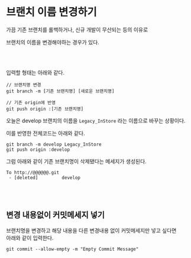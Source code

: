 # 브랜치 이름 변경하기

가끔 기존 브랜치를 롤백하거나, 신규 개발이 무산되는 등의 이유로   

브랜치의 이름을 변경해야하는 경우가 있다.  

<br><br>

입력할 형태는 아래와 같다.  
```
// 브랜치명 변경
git branch -m [기존 브랜치명] [새로운 브랜치명]

// 기존 origin에 반영
git push origin :[기존 브랜치명]
```

오늘은 develop 브랜치의 이름을 `Legacy_InStore` 라는 이름으로 바꾸는 상황이다.    

이를 반영한 전체코드는 아래와 같다.  

```
git branch -m develop Legacy_InStore
git push origin :develop
``` 

그럼 아래와 같이 기존 브랜치명이 삭제됐다는 메세지가 생성된다.  

``` 
To http://@@@@@@.git
 - [deleted]         develop
``` 

<br><br>

## 변경 내용없이 커밋메세지 넣기
브랜치명을 변경하고 해당 내용을 다른 변경내용 없이 커밋메세지만 넣고 싶다면  
아래와 같이 입력한다.  
```
git commit --allow-empty -m "Empty Commit Message"
```

